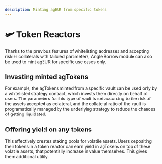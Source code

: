 ```yaml
---
description: Minting agEUR from specific tokens
---
```


# 🛩 Token Reactors

Thanks to the previous features of whitelisting addresses and accepting riskier collaterals with tailored parameters, Angle Borrow module can also be used to mint agEUR for specific use cases only. 

## Investing minted agTokens

For example, the agTokens minted from a specific vault can be used only by a whitelisted strategy contract, which invests them directly on behalf of users. The parameters for this type of vault is set according to the risk of the assets accepted as collateral, and the collateral ratio of the vault is programatically managed by the underlying strategy to reduce the chances of getting liquidated. 

## Offering yield on any tokens

This effectively creates staking pools for volatile assets. Users depositing their tokens in a token reactor can earn yield in agTokens on top of these volatile assets, that potentially increase in value themselves. This gives them additional utility. 